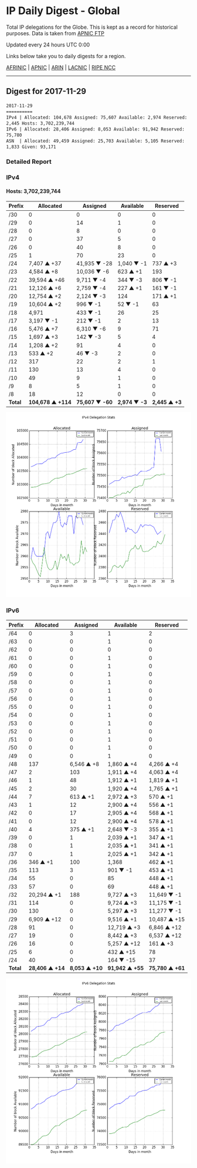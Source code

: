 # IP Daily Digest - Global

Total IP delegations for the Globe. This is kept as a record for historical purposes. Data is taken from [APNIC FTP](https://ftp.apnic.net/)

Updated every 24 hours UTC 0:00

Links below take you to daily digests for a region.

[AFRINIC](./archives/AFRINIC/) | [APNIC](./archives/APNIC/) | [ARIN](./archives/ARIN/) | [LACNIC](./archives/LACNIC/) | [RIPE NCC](./archives/RIPE_NCC/)

---

## Digest for 2017-11-29
```
2017-11-29
==========
IPv4 | Allocated: 104,678 Assigned: 75,607 Available: 2,974 Reserved: 2,445 Hosts: 3,702,239,744
IPv6 | Allocated: 28,406 Assigned: 8,053 Available: 91,942 Reserved: 75,780
ASN  | Allocated: 49,459 Assigned: 25,703 Available: 5,105 Reserved: 1,833 Given: 93,171
```

### Detailed Report

### IPv4

#### Hosts: **3,702,239,744**

| Prefix | Allocated | Assigned | Available | Reserved |
| ----- | ----- | ----- | ----- | ----- |
| /30 | 0 | 0 | 0 | 0 |
| /29 | 0 | 14 | 1 | 0 |
| /28 | 0 | 8 | 0 | 0 |
| /27 | 0 | 37 | 5 | 0 |
| /26 | 0 | 40 | 8 | 0 |
| /25 | 1 | 70 | 23 | 0 |
| /24 | 7,407 ▲ +37 | 41,935 ▼ -28 | 1,040 ▼ -1 | 737 ▲ +3 |
| /23 | 4,584 ▲ +8 | 10,036 ▼ -6 | 623 ▲ +1 | 193 |
| /22 | 39,594 ▲ +46 | 9,711 ▼ -4 | 344 ▼ -3 | 806 ▼ -1 |
| /21 | 12,126 ▲ +6 | 2,759 ▼ -4 | 227 ▲ +1 | 161 ▼ -1 |
| /20 | 12,754 ▲ +2 | 2,124 ▼ -3 | 124 | 171 ▲ +1 |
| /19 | 10,604 ▲ +2 | 996 ▼ -1 | 52 ▼ -1 | 63 |
| /18 | 4,971 | 433 ▼ -1 | 26 | 25 |
| /17 | 3,197 ▼ -1 | 212 ▼ -1 | 2 | 13 |
| /16 | 5,476 ▲ +7 | 6,310 ▼ -6 | 9 | 71 |
| /15 | 1,697 ▲ +3 | 142 ▼ -3 | 5 | 4 |
| /14 | 1,208 ▲ +2 | 91 | 4 | 0 |
| /13 | 533 ▲ +2 | 46 ▼ -3 | 2 | 0 |
| /12 | 317 | 22 | 2 | 1 |
| /11 | 130 | 13 | 4 | 0 |
| /10 | 49 | 9 | 1 | 0 |
| /9 | 8 | 5 | 1 | 0 |
| /8 | 18 | 12 | 0 | 0 |
| **Total** | **104,678 ▲ +114** | **75,607 ▼ -60** | **2,974 ▼ -3** | **2,445 ▲ +3** |

![ipv4-stats](ipv4-figure.png)

### IPv6

| Prefix | Allocated | Assigned | Available | Reserved |
| ----- | ----- | ----- | ----- | ----- |
| /64 | 0 | 3 | 1 | 2 |
| /63 | 0 | 0 | 1 | 0 |
| /62 | 0 | 0 | 0 | 0 |
| /61 | 0 | 0 | 1 | 0 |
| /60 | 0 | 0 | 1 | 0 |
| /59 | 0 | 0 | 1 | 0 |
| /58 | 0 | 0 | 1 | 0 |
| /57 | 0 | 0 | 1 | 0 |
| /56 | 0 | 0 | 1 | 0 |
| /55 | 0 | 0 | 1 | 0 |
| /54 | 0 | 0 | 1 | 0 |
| /53 | 0 | 0 | 1 | 0 |
| /52 | 0 | 0 | 1 | 0 |
| /51 | 0 | 0 | 1 | 0 |
| /50 | 0 | 0 | 1 | 0 |
| /49 | 0 | 0 | 1 | 0 |
| /48 | 137 | 6,546 ▲ +8 | 1,860 ▲ +4 | 4,266 ▲ +4 |
| /47 | 2 | 103 | 1,911 ▲ +4 | 4,063 ▲ +4 |
| /46 | 1 | 48 | 1,912 ▲ +1 | 1,819 ▲ +1 |
| /45 | 2 | 30 | 1,920 ▲ +4 | 1,765 ▲ +1 |
| /44 | 7 | 613 ▲ +1 | 2,972 ▲ +3 | 570 ▲ +1 |
| /43 | 1 | 12 | 2,900 ▲ +4 | 556 ▲ +1 |
| /42 | 0 | 17 | 2,905 ▲ +4 | 568 ▲ +1 |
| /41 | 0 | 12 | 2,900 ▲ +4 | 578 ▲ +1 |
| /40 | 4 | 375 ▲ +1 | 2,648 ▼ -3 | 355 ▲ +1 |
| /39 | 0 | 1 | 2,039 ▲ +1 | 347 ▲ +1 |
| /38 | 0 | 1 | 2,035 ▲ +1 | 341 ▲ +1 |
| /37 | 0 | 1 | 2,025 ▲ +1 | 342 ▲ +1 |
| /36 | 346 ▲ +1 | 100 | 1,368 | 462 ▲ +1 |
| /35 | 113 | 3 | 901 ▼ -1 | 453 ▲ +1 |
| /34 | 55 | 0 | 85 | 448 ▲ +1 |
| /33 | 57 | 0 | 69 | 448 ▲ +1 |
| /32 | 20,294 ▲ +1 | 188 | 9,727 ▲ +3 | 11,649 ▼ -1 |
| /31 | 114 | 0 | 9,724 ▲ +3 | 11,175 ▼ -1 |
| /30 | 130 | 0 | 5,297 ▲ +3 | 11,277 ▼ -1 |
| /29 | 6,909 ▲ +12 | 0 | 9,516 ▲ +1 | 10,487 ▲ +15 |
| /28 | 91 | 0 | 12,719 ▲ +3 | 6,846 ▲ +12 |
| /27 | 19 | 0 | 8,442 ▲ +3 | 6,537 ▲ +12 |
| /26 | 16 | 0 | 5,257 ▲ +12 | 161 ▲ +3 |
| /25 | 6 | 0 | 432 ▲ +15 | 78 |
| /24 | 40 | 0 | 164 ▼ -15 | 37 |
| **Total** | **28,406 ▲ +14** | **8,053 ▲ +10** | **91,942 ▲ +55** | **75,780 ▲ +61** |

![ipv6-stats](ipv6-figure.png)